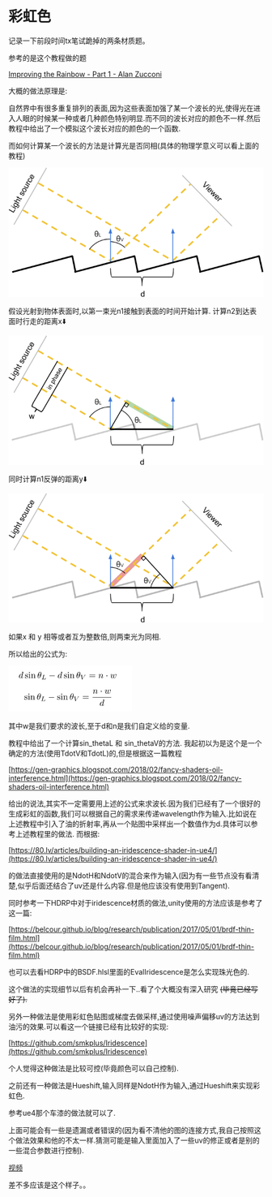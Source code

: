 # 彩虹色

记录一下前段时间tx笔试跪掉的两条材质题。

参考的是这个教程做的题

[Improving the Rainbow - Part 1 - Alan Zucconi](https://www.alanzucconi.com/2017/07/15/improving-the-rainbow/)

大概的做法原理是:

自然界中有很多重复排列的表面,因为这些表面加强了某一个波长的光,使得光在进入人眼的时候某一种或者几种颜色特别明显.而不同的波长对应的颜色不一样.然后教程中给出了一个模拟这个波长对应的颜色的一个函数.

而如何计算某一个波长的方法是计算光是否同相(具体的物理学意义可以看上面的教程)

![%E5%BD%A9%E8%99%B9%E8%89%B2%20396813d5f3d64826b01d88e7bcbdb4e1/Untitled.png](%E5%BD%A9%E8%99%B9%E8%89%B2%20396813d5f3d64826b01d88e7bcbdb4e1/Untitled.png)

假设光射到物体表面时,以第一束光n1接触到表面的时间开始计算. 计算n2到达表面时行走的距离x⬇️

![%E5%BD%A9%E8%99%B9%E8%89%B2%20396813d5f3d64826b01d88e7bcbdb4e1/Untitled%201.png](%E5%BD%A9%E8%99%B9%E8%89%B2%20396813d5f3d64826b01d88e7bcbdb4e1/Untitled%201.png)

同时计算n1反弹的距离y⬇️

![%E5%BD%A9%E8%99%B9%E8%89%B2%20396813d5f3d64826b01d88e7bcbdb4e1/Untitled%202.png](%E5%BD%A9%E8%99%B9%E8%89%B2%20396813d5f3d64826b01d88e7bcbdb4e1/Untitled%202.png)

如果x 和 y 相等或者互为整数倍,则两束光为同相.

所以给出的公式为:

![%E5%BD%A9%E8%99%B9%E8%89%B2%20396813d5f3d64826b01d88e7bcbdb4e1/Untitled%203.png](%E5%BD%A9%E8%99%B9%E8%89%B2%20396813d5f3d64826b01d88e7bcbdb4e1/Untitled%203.png)

其中w是我们要求的波长,至于d和n是我们自定义给的变量.

教程中给出了一个计算sin_thetaL 和 sin_thetaV的方法. 我起初以为是这个是一个确定的方法(使用TdotV和TdotL)的,但是根据这一篇教程

[https://gen-graphics.blogspot.com/2018/02/fancy-shaders-oil-interference.html](https://gen-graphics.blogspot.com/2018/02/fancy-shaders-oil-interference.html)

给出的说法,其实不一定需要用上述的公式来求波长.因为我们已经有了一个很好的生成彩虹的函数,我们可以根据自己的需求来传递wavelength作为输入.比如说在上述教程中引入了油的折射率,再从一个贴图中采样出一个数值作为d.具体可以参考上述教程里的做法. 而根据:

[https://80.lv/articles/building-an-iridescence-shader-in-ue4/](https://80.lv/articles/building-an-iridescence-shader-in-ue4/)

的做法直接使用的是NdotH和NdotV的混合来作为输入(因为有一些节点没有看清楚,似乎后面还结合了uv还是什么内容.但是他应该没有使用到Tangent).

同时参考一下HDRP中对于iridescence材质的做法,unity使用的方法应该是参考了这一篇:

[https://belcour.github.io/blog/research/publication/2017/05/01/brdf-thin-film.html](https://belcour.github.io/blog/research/publication/2017/05/01/brdf-thin-film.html)

也可以去看HDRP中的BSDF.hlsl里面的EvalIridescence是怎么实现珠光色的.

这个做法的实现细节以后有机会再补一下..看了个大概没有深入研究 ~~(毕竟已经写好了).~~

另外一种做法是使用彩虹色贴图或梯度去做采样,通过使用噪声偏移uv的方法达到油污的效果.可以看这一个链接已经有比较好的实现:

[https://github.com/smkplus/Iridescence](https://github.com/smkplus/Iridescence)

个人觉得这种做法是比较可控(毕竟颜色可以自己控制).

之前还有一种做法是Hueshift,输入同样是NdotH作为输入,通过Hueshift来实现彩虹色.

参考ue4那个车漆的做法就可以了. 

上面可能会有一些是遗漏或者错误的(因为看不清他的图的连接方式,我自己按照这个做法效果和他的不太一样.猜测可能是输入里面加入了一些uv的修正或者是别的一些混合参数进行控制).

[视频](https://vimeo.com/534714149)

差不多应该是这个样子。。

